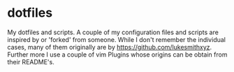 # dotfiles
My dotfiles and scripts.
A couple of my configuration files and scripts are inspired by or 'forked' from someone. While I don't remember the individual cases, many of them originally are by https://github.com/lukesmithxyz.
Further more I use a couple of vim Plugins whose origins can be obtain from their README's.
